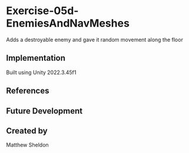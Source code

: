 # Exercise-05d-EnemiesAndNavMeshes

Adds a destroyable enemy and gave it random movement along the floor

## Implementation

Built using Unity 2022.3.45f1

## References

## Future Development

## Created by
Matthew Sheldon